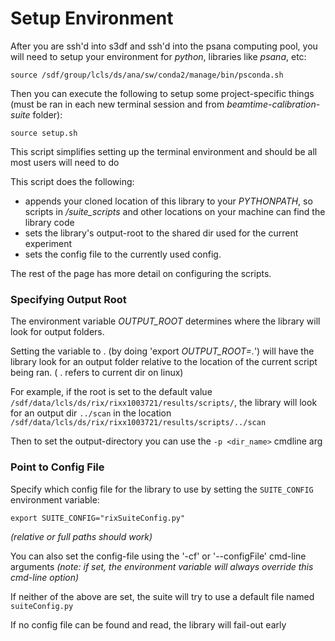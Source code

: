 # Setup Environment

After you are ssh'd into s3df and ssh'd into the psana computing pool, you will need to setup your environment for _python_, libraries like _psana_, etc:
```
source /sdf/group/lcls/ds/ana/sw/conda2/manage/bin/psconda.sh
```

Then you can execute the following to setup some project-specific things (must be ran in each new terminal session and from _beamtime-calibration-suite_ folder):
```
source setup.sh
```

This script simplifies setting up the terminal environment and should be all most users will need to do

This script does the following:
  * appends your cloned location of this library to your _PYTHONPATH_, so scripts in _/suite_scripts_ and other locations on your machine can find the library code
  * sets the library's output-root to the shared dir used for the current experiment
  * sets the config file to the currently used config.

The rest of the page has more detail on configuring the scripts.

### Specifying Output Root

The environment variable _OUTPUT_ROOT_ determines where the library will look for output folders.

Setting the variable to . (by doing 'export _OUTPUT_ROOT=._') will have the library look for an output folder relative to the location of the current script being ran. ( . refers to current dir on linux)

For example, if the root is set to the default value `/sdf/data/lcls/ds/rix/rixx1003721/results/scripts/`, the library will look for an output dir `../scan` in the location `/sdf/data/lcls/ds/rix/rixx1003721/results/scripts/../scan`

Then to set the output-directory you can use the `-p <dir_name>` cmdline arg

### Point to Config File

Specify which config file for the library to use by setting the `SUITE_CONFIG` environment variable:
```
export SUITE_CONFIG="rixSuiteConfig.py"
```
_(relative or full paths should work)_

You can also set the config-file using the '-cf' or '--configFile' cmd-line arguments
_(note: if set, the environment variable will always override this cmd-line option)_

If neither of the above are set, the suite will try to use a default file named `suiteConfig.py`

If no config file can be found and read, the library will fail-out early
